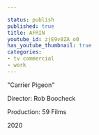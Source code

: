 ```yaml
---

status: publish
published: true
title: AFRIN
youtube_id: zjE9v8ZA_o0
has_youtube_thumbnail: true
categories: 
- tv commercial
- work
---
```

"Carrier Pigeon"

Director: Rob Boocheck

Production: 59 Films

2020

